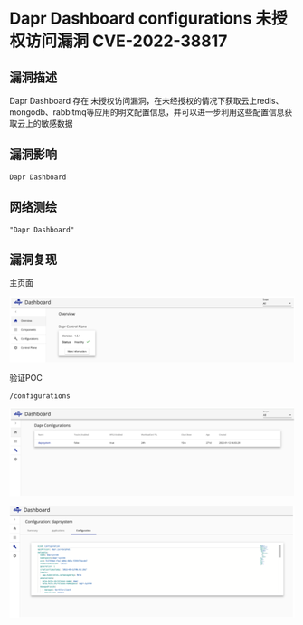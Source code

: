 # Dapr Dashboard configurations 未授权访问漏洞 CVE-2022-38817

## 漏洞描述

Dapr Dashboard 存在 未授权访问漏洞，在未经授权的情况下获取云上redis、mongodb、rabbitmq等应用的明文配置信息，并可以进一步利用这些配置信息获取云上的敏感数据

## 漏洞影响

```
Dapr Dashboard
```

## 网络测绘

```
"Dapr Dashboard"
```

## 漏洞复现

主页面

![image-20221017171042042](./images/202210171710081.png)

验证POC

```
/configurations
```

![image-20221017171055193](./images/202210171710235.png)

![image-20221017171111046](./images/202210171711095.png)
